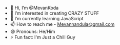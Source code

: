 - 👋 Hi, I’m @MevanKoda
- 👀 I’m interested in creating CRAZY STUFF
- 🌱 I’m currently learning JavaScript
- 📫 How to reach me - Mevannandula@gmail.com
- 😄 Pronouns: He/Him
- ⚡ Fun fact: I'm Just a Chill Guy

<!---
MevanKoda/MevanKoda is a ✨ special ✨ repository because its `README.md` (this file) appears on your GitHub profile.
You can click the Preview link to take a look at your changes.
--->
